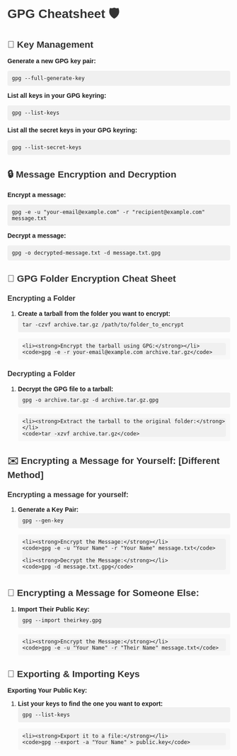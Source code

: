 <!DOCTYPE html>
<html>
<head>
    <title>GPG Cheatsheet 🛡️</title>
    <style>
        body {
            font-family: Arial, sans-serif;
        }
        h1, h2, h3 {
            color: #333;
        }
        code {
            background-color: #f0f0f0;
            padding: 10px;
            border-radius: 4px;
            display: block;
        }
        pre {
            background-color: #f8f8f8;
            padding: 10px;
            border-radius: 4px;
        }
    </style>
</head>
<body>

<h1>GPG Cheatsheet 🛡️</h1>

<h2>🔑 Key Management</h2>

<p><strong>Generate a new GPG key pair:</strong></p>
<code>gpg --full-generate-key</code>

<p><strong>List all keys in your GPG keyring:</strong></p>
<code>gpg --list-keys</code>

<p><strong>List all the secret keys in your GPG keyring:</strong></p>
<code>gpg --list-secret-keys</code>

<h2>🔒 Message Encryption and Decryption</h2>

<p><strong>Encrypt a message:</strong></p>
<code>gpg -e -u "your-email@example.com" -r "recipient@example.com" message.txt</code>

<p><strong>Decrypt a message:</strong></p>
<code>gpg -o decrypted-message.txt -d message.txt.gpg</code>

<h2>📁 GPG Folder Encryption Cheat Sheet</h2>

<h3>Encrypting a Folder</h3>

<ol>
    <li><strong>Create a tarball from the folder you want to encrypt:</strong></li>
    <code>tar -czvf archive.tar.gz /path/to/folder_to_encrypt</code>

    <li><strong>Encrypt the tarball using GPG:</strong></li>
    <code>gpg -e -r your-email@example.com archive.tar.gz</code>
</ol>

<h3>Decrypting a Folder</h3>

<ol>
    <li><strong>Decrypt the GPG file to a tarball:</strong></li>
    <code>gpg -o archive.tar.gz -d archive.tar.gz.gpg</code>

    <li><strong>Extract the tarball to the original folder:</strong></li>
    <code>tar -xzvf archive.tar.gz</code>
</ol>

<h2>✉️ Encrypting a Message for Yourself: [Different Method]</h2>
<!-- Your content here -->

<h3>Encrypting a message for yourself:</h3>

<ol>
    <li><strong>Generate a Key Pair:</strong></li>
    <code>gpg --gen-key</code>

    <li><strong>Encrypt the Message:</strong></li>
    <code>gpg -e -u "Your Name" -r "Your Name" message.txt</code>

    <li><strong>Decrypt the Message:</strong></li>
    <code>gpg -d message.txt.gpg</code>
</ol>

<h2>👥 Encrypting a Message for Someone Else:</h2>

<ol>
    <li><strong>Import Their Public Key:</strong></li>
    <code>gpg --import theirkey.gpg</code>

    <li><strong>Encrypt the Message:</strong></li>
    <code>gpg -e -u "Your Name" -r "Their Name" message.txt</code>
</ol>

<h2>🔄 Exporting & Importing Keys</h2>

<p><strong>Exporting Your Public Key:</strong></p>

<ol>
    <li><strong>List your keys to find the one you want to export:</strong></li>
    <code>gpg --list-keys</code>

    <li><strong>Export it to a file:</strong></li>
    <code>gpg --export -a "Your Name" > public.key</code>
</ol>

</body>
</html>

